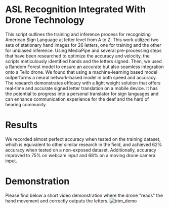 # ASL Recognition Integrated With Drone Technology

This script outlines the training and inference process for recognizing American Sign Language at letter level from A to Z. This work utilized two sets of stationary hand images for 26 letters, one for training and the other for unbiased inference. Using MediaPipe and several pre-processing steps that have been researched to optimize the accuracy and velocity, the scripts meticulously identified hands and the letters signed. Then, we used a Random Forest model to ensure an accurate but also seamless integration onto a Tello drone. We found that using a machine-learning based model outperforms a neural network-based model in both speed and accuracy. The research demonstrates efficacy with a light weight solution that offers real-time and accurate signed letter translation on a mobile device. It has the potential to progress into a personal translator for sign languages and can enhance communication experience for the deaf and the hard of hearing community. 

# Results
We recorded almost perfect accuracy when tested on the training dataset, which is equivalent to other similar research in the field, and achieved 62% accuracy when tested on a non-exposed dataset. Additionally, accuracy improved to 75% on webcam input and 68% on a moving drone camera input. 

# Demonstration 
Please find below a short video demonstration where the drone "reads" the hand movement and correctly outputs the letters. 
![trim_demo](https://github.com/dangtr1910/ASL_recognition/assets/108795992/8d724e80-fcee-4dd5-8936-b82a7b1b52e5)



